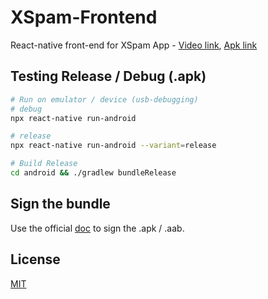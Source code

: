 # XSpam-Frontend

React-native front-end for XSpam App - 
[Video link](https://drive.google.com/file/d/1FPoRCECrZcSqU0Shb-bBs8sFwb-31hp5/view?usp=sharing),
[Apk link](https://github.com/harshjadon9/XSpam-Frontend/blob/main/android/app/release/XSpam.apk)

## Testing Release / Debug (.apk)

```bash
# Run on emulator / device (usb-debugging)
# debug
npx react-native run-android

# release
npx react-native run-android --variant=release

# Build Release
cd android && ./gradlew bundleRelease
```
## Sign the bundle

Use the official [doc](https://reactnative.dev/docs/signed-apk-android) to sign the .apk / .aab.


## License
[MIT](https://choosealicense.com/licenses/mit/)
